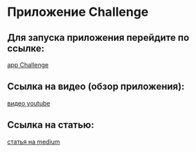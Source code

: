 # Приложение Challenge
## Для запуска приложения перейдите по ссылке:
[app Challenge](https://sovanmarat-rs-clone.netlify.app/)
## Ссылка на видео (обзор приложения):
[видео youtube](https://youtu.be/LrpNLCE6eBU)
## Ссылка на статью:
[статья на medium](https://sovan-m.medium.com/%D0%BC%D0%BE%D1%8F-%D1%83%D1%87%D1%91%D0%B1%D0%B0-%D0%B2-rs-school-javascript-front-end-%D0%B8-%D1%84%D0%B8%D0%BD%D0%B0%D0%BB%D1%8C%D0%BD%D0%B0%D1%8F-%D1%80%D0%B0%D0%B1%D0%BE%D1%82%D0%B0-%D0%B2%D0%B5%D0%B1-%D0%BF%D1%80%D0%B8%D0%BB%D0%BE%D0%B6%D0%B5%D0%BD%D0%B8%D0%B5-challenge-9035768539d4?source=friends_link&sk=45f268e6248c6cbb460cc19687026ea8)
